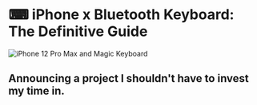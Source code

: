 # ⌨ iPhone x Bluetooth Keyboard: The Definitive Guide

![iPhone 12 Pro Max and Magic Keyboard](https://i.snap.as/DwWLDmo1.jpeg)

## Announcing a project I shouldn't have to invest my time in.

